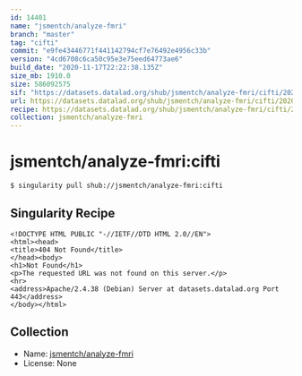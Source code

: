 ```yaml
---
id: 14401
name: "jsmentch/analyze-fmri"
branch: "master"
tag: "cifti"
commit: "e9fe43446771f441142794cf7e76492e4956c33b"
version: "4cd6708c6ca50c95e3e75eed64773ae6"
build_date: "2020-11-17T22:22:38.135Z"
size_mb: 1910.0
size: 586092575
sif: "https://datasets.datalad.org/shub/jsmentch/analyze-fmri/cifti/2020-11-17-e9fe4344-4cd6708c/4cd6708c6ca50c95e3e75eed64773ae6.sif"
url: https://datasets.datalad.org/shub/jsmentch/analyze-fmri/cifti/2020-11-17-e9fe4344-4cd6708c/
recipe: https://datasets.datalad.org/shub/jsmentch/analyze-fmri/cifti/2020-11-17-e9fe4344-4cd6708c/Singularity
collection: jsmentch/analyze-fmri
---
```


# jsmentch/analyze-fmri:cifti

```bash
$ singularity pull shub://jsmentch/analyze-fmri:cifti
```

## Singularity Recipe

```singularity
<!DOCTYPE HTML PUBLIC "-//IETF//DTD HTML 2.0//EN">
<html><head>
<title>404 Not Found</title>
</head><body>
<h1>Not Found</h1>
<p>The requested URL was not found on this server.</p>
<hr>
<address>Apache/2.4.38 (Debian) Server at datasets.datalad.org Port 443</address>
</body></html>
```

## Collection

 - Name: [jsmentch/analyze-fmri](https://github.com/jsmentch/analyze-fmri)
 - License: None

